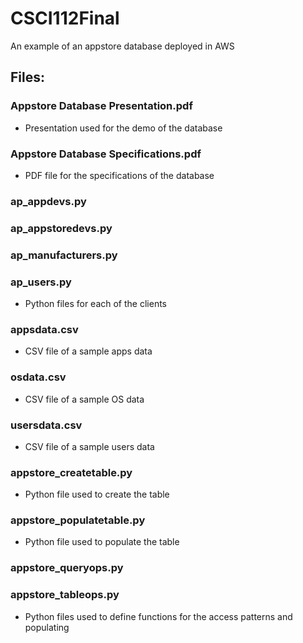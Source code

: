 # CSCI112Final

An example of an appstore database deployed in AWS

## Files:
### Appstore Database Presentation.pdf
- Presentation used for the demo of the database
### Appstore Database Specifications.pdf
- PDF file for the specifications of the database
### ap_appdevs.py
### ap_appstoredevs.py
### ap_manufacturers.py
### ap_users.py
- Python files for each of the clients
### appsdata.csv
- CSV file of a sample apps data
### osdata.csv
- CSV file of a sample OS data
### usersdata.csv
- CSV file of a sample users data
### appstore_createtable.py
- Python file used to create the table
### appstore_populatetable.py
- Python file used to populate the table
### appstore_queryops.py
### appstore_tableops.py
- Python files used to define functions for the access patterns and populating

